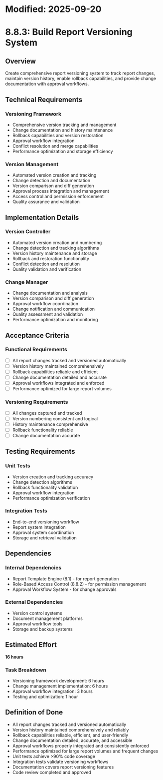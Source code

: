 # Modified: 2025-09-20

# 8.8.3: Build Report Versioning System

## Overview
Create comprehensive report versioning system to track report changes, maintain version history, enable rollback capabilities, and provide change documentation with approval workflows.

## Technical Requirements

### Versioning Framework
- Comprehensive version tracking and management
- Change documentation and history maintenance
- Rollback capabilities and version restoration
- Approval workflow integration
- Conflict resolution and merge capabilities
- Performance optimization and storage efficiency

### Version Management
- Automated version creation and tracking
- Change detection and documentation
- Version comparison and diff generation
- Approval process integration and management
- Access control and permission enforcement
- Quality assurance and validation

## Implementation Details

### Version Controller
- Automated version creation and numbering
- Change detection and tracking algorithms
- Version history maintenance and storage
- Rollback and restoration functionality
- Conflict detection and resolution
- Quality validation and verification

### Change Manager
- Change documentation and analysis
- Version comparison and diff generation
- Approval workflow coordination
- Change notification and communication
- Quality assessment and validation
- Performance optimization and monitoring

## Acceptance Criteria

### Functional Requirements
- [ ] All report changes tracked and versioned automatically
- [ ] Version history maintained comprehensively
- [ ] Rollback capabilities reliable and efficient
- [ ] Change documentation detailed and accurate
- [ ] Approval workflows integrated and enforced
- [ ] Performance optimized for large report volumes

### Versioning Requirements
- [ ] All changes captured and tracked
- [ ] Version numbering consistent and logical
- [ ] History maintenance comprehensive
- [ ] Rollback functionality reliable
- [ ] Change documentation accurate

## Testing Requirements

### Unit Tests
- Version creation and tracking accuracy
- Change detection algorithms
- Rollback functionality validation
- Approval workflow integration
- Performance optimization verification

### Integration Tests
- End-to-end versioning workflow
- Report system integration
- Approval system coordination
- Storage and retrieval validation

## Dependencies

### Internal Dependencies
- Report Template Engine (8.1) - for report generation
- Role-Based Access Control (8.8.2) - for permission management
- Approval Workflow System - for change approvals

### External Dependencies
- Version control systems
- Document management platforms
- Approval workflow tools
- Storage and backup systems

## Estimated Effort
**16 hours**

### Task Breakdown
- Versioning framework development: 6 hours
- Change management implementation: 6 hours
- Approval workflow integration: 3 hours
- Testing and optimization: 1 hour

## Definition of Done
- All report changes tracked and versioned automatically
- Version history maintained comprehensively and reliably
- Rollback capabilities reliable, efficient, and user-friendly
- Change documentation detailed, accurate, and accessible
- Approval workflows properly integrated and consistently enforced
- Performance optimized for large report volumes and frequent changes
- Unit tests achieve >90% code coverage
- Integration tests validate versioning workflows
- Documentation covers report versioning features
- Code review completed and approved
